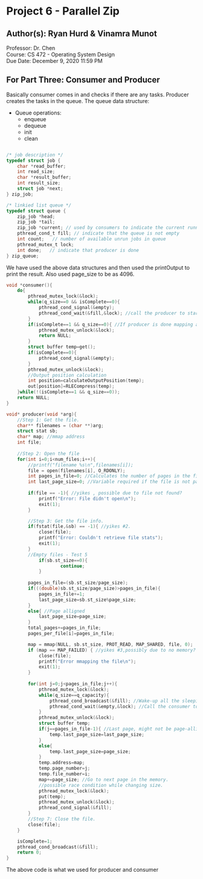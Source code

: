 # Project 6 - Parallel Zip <br/> 
## Author(s): Ryan Hurd & Vinamra Munot <br/>
Professor: Dr. Chen<br/>
Course: CS 472 - Operating System Design <br/>
Due Date: December 9, 2020 11:59 PM<br/>

## For Part Three: Consumer and Producer <br/>

Basically consumer comes in and checks if there are any tasks. Producer creates the tasks in the queue.
The queue data structure:
- Queue operations:
    - enqueue
    - dequeue
    - init
    - clean 

```c

/* job description */
typedef struct job {
    char *read_buffer;
    int read_size; 
    char *result_buffer;
    int result_size;
    struct job *next;
} zip_job;

/* linkied list queue */
typedef struct queue {
    zip_job *head;
    zip_job *tail;
    zip_job *current; // used by consumers to indicate the current running job or the dummy node 
    pthread_cond_t fill; // indicate that the queue is not empty
    int count;   // number of available unrun jobs in queue 
    pthread_mutex_t lock; 
    int done;   // indicate that producer is done 
} zip_queue;
```
We have used the above data structures and then used the printOutput to print the result. Also used page_size to be as 4096. 

```c
void *consumer(){
	do{
		pthread_mutex_lock(&lock);
		while(q_size==0 && isComplete==0){
		    pthread_cond_signal(&empty);
			pthread_cond_wait(&fill,&lock); //call the producer to start filling the queue.
		}
		if(isComplete==1 && q_size==0){ //If producer is done mapping and there's nothing left in the queue.
			pthread_mutex_unlock(&lock);
			return NULL;
		}
		struct buffer temp=get();
		if(isComplete==0){
		    pthread_cond_signal(&empty);
		}	
		pthread_mutex_unlock(&lock);
		//Output position calculation
		int position=calculateOutputPosition(temp);
		out[position]=RLECompress(temp);
	}while(!(isComplete==1 && q_size==0));
	return NULL;
}
```

```c
void* producer(void *arg){
	//Step 1: Get the file.
	char** filenames = (char **)arg;
	struct stat sb;
	char* map; //mmap address
	int file;
	
	//Step 2: Open the file
	for(int i=0;i<num_files;i++){
		//printf("filename %s\n",filenames[i]);
		file = open(filenames[i], O_RDONLY);
		int pages_in_file=0; //Calculates the number of pages in the file. Number of pages = Size of file / Page size.
		int last_page_size=0; //Variable required if the file is not page-alligned ie Size of File % Page size !=0
		
		if(file == -1){ //yikes , possible due to file not found?
			printf("Error: File didn't open\n");
			exit(1);
		}

		//Step 3: Get the file info.
		if(fstat(file,&sb) == -1){ //yikes #2.
			close(file);
			printf("Error: Couldn't retrieve file stats");
			exit(1);
		}
		//Empty files - Test 5
        	if(sb.st_size==0){
               		continue;
        	}
 
		pages_in_file=(sb.st_size/page_size);
		if(((double)sb.st_size/page_size)>pages_in_file){ 
			pages_in_file+=1;
			last_page_size=sb.st_size%page_size;
		}
		else{ //Page alligned
			last_page_size=page_size;
		}
		total_pages+=pages_in_file;
		pages_per_file[i]=pages_in_file;

		map = mmap(NULL, sb.st_size, PROT_READ, MAP_SHARED, file, 0);									  
		if (map == MAP_FAILED) { //yikes #3,possibly due to no memory? --unmap needed then?
			close(file);
			printf("Error mmapping the file\n");
			exit(1);
    	}	
    	
		for(int j=0;j<pages_in_file;j++){
			pthread_mutex_lock(&lock);
			while(q_size==q_capacity){
			    pthread_cond_broadcast(&fill); //Wake-up all the sleeping consumer threads.
				pthread_cond_wait(&empty,&lock); //Call the consumer to start working on the queue.
			}
			pthread_mutex_unlock(&lock);
			struct buffer temp;
			if(j==pages_in_file-1){ //Last page, might not be page-alligned
				temp.last_page_size=last_page_size;
			}
			else{
				temp.last_page_size=page_size;
			}
			temp.address=map;
			temp.page_number=j;
			temp.file_number=i;
			map+=page_size; //Go to next page in the memory.
			//possible race condition while changing size.
			pthread_mutex_lock(&lock);
			put(temp);
			pthread_mutex_unlock(&lock);
			pthread_cond_signal(&fill);
		}
		//Step 7: Close the file.
		close(file);
	}

	isComplete=1; 
	pthread_cond_broadcast(&fill); 
	return 0;
}
```

The above code is what we used for producer and consumer